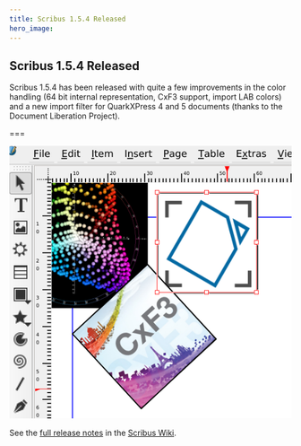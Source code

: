 ```yaml
---
title: Scribus 1.5.4 Released
hero_image:
---
```

## Scribus 1.5.4 Released

Scribus 1.5.4 has been released with quite a few improvements in the color handling (64 bit internal representation, CxF3 support, import LAB colors) and a new import filter for QuarkXPress 4 and 5 documents (thanks to the Document Liberation Project).

===

![](scribus-154-release.png)

See the [full release notes](https://wiki.scribus.net/canvas/1.5.4_Release) in the [Scribus Wiki](https://wiki.scribus.net/).
